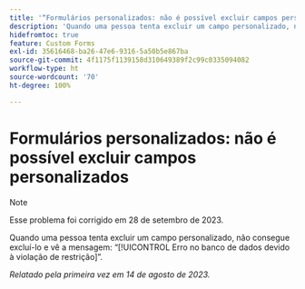 ```yaml
---
title: '“Formulários personalizados: não é possível excluir campos personalizados”'
description: 'Quando uma pessoa tenta excluir um campo personalizado, não consegue fazê-lo e a seguinte a mensagem é exibida: erro no banco de dados devido à violação de restrição.'
hidefromtoc: true
feature: Custom Forms
exl-id: 35616468-ba26-47e6-9316-5a50b5e867ba
source-git-commit: 4f1175f1139158d310649389f2c99c0335094082
workflow-type: ht
source-wordcount: '70'
ht-degree: 100%

---
```


# Formulários personalizados: não é possível excluir campos personalizados

>[!NOTE]
>
>Esse problema foi corrigido em 28 de setembro de 2023.

Quando uma pessoa tenta excluir um campo personalizado, não consegue excluí-lo e vê a mensagem: “[!UICONTROL Erro no banco de dados devido à violação de restrição]”.

_Relatado pela primeira vez em 14 de agosto de 2023._
